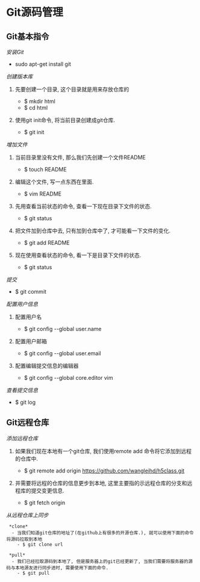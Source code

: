 # Git源码管理

## Git基本指令
*安装Git*
- sudo apt-get install git

*创建版本库*
 1. 先要创建一个目录, 这个目录就是用来存放仓库的
    - $ mkdir html
    - $ cd html
 
 2. 使用git init命令, 将当前目录创建成git仓库.
    - $ git init
    
 *增加文件*
  1. 当前目录里没有文件, 那么我们先创建一个文件README
     - $ touch README
  
  2. 编辑这个文件, 写一点东西在里面.
     - $ vim README
     
  3. 先用查看当前状态的命令, 查看一下现在目录下文件的状态.
     - $ git status
     
  4. 把文件加到仓库中去, 只有加到仓库中了, 才可能看一下文件的变化.
     - $ git add README
     
  5. 现在使用查看状态的命令, 看一下是目录下文件的状态.
     - $ git status
     
  *提交*
   - $ git commit
   
  *配置用户信息*
   1. 配置用户名
      - $ git config --global user.name
   
   2. 配置用户邮箱
      - $ git config --global user.email
      
   3. 配置编辑提交信息的编辑器
      - $ git config --global core.editor vim
   
  *查看提交信息*
   - $ git log
    
## Git远程仓库

  *添加远程仓库*
   1. 如果我们现在本地有一个git仓库, 我们使用remote add 命令将它添加到远程的仓库中.
      - $ git remote add origin https://github.com/wangleihd/h5class.git
      
   2. 并需要将远程的仓库的信息更步到本地, 这里主要指的示远程仓库的分支和远程库的提交变更信息.
      - $ git fetch origin
      
  *从远程仓库上同步*
  
     *clone*
      - 当我们知道git仓库的地址了(在github上有很多的开源仓库.), 就可以使用下面的命令将源码拉取到本地
        - $ git clone url
      
     *pull*
      - 我们已经拉取源码到本地了, 但是服务器上的git已经更新了, 当我们需要将服务器的源码与本地源友进行同步进时, 需要使用下面的命令.
        - $ git pull
